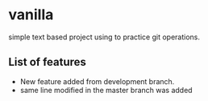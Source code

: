 # vanilla
simple text based project using to practice git operations.

## List of features
- New feature added from development branch.
- same line modified in the master branch was added
